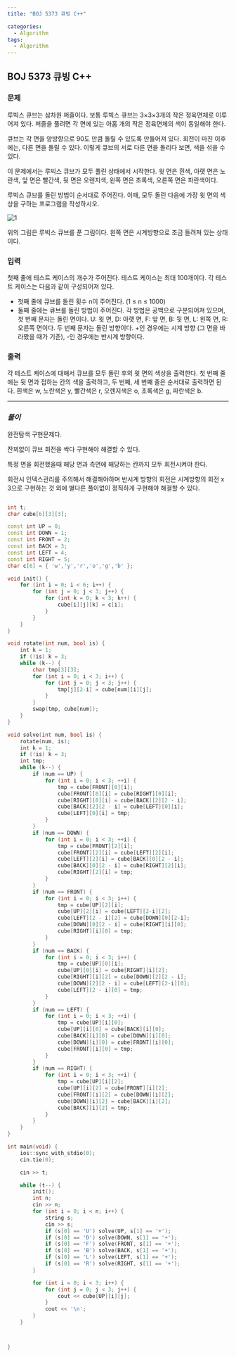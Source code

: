 ```yaml
---
title: "BOJ 5373 큐빙 C++"

categories:
  - Algorithm
tags:
  - Algorithm
---
```


## BOJ 5373 큐빙 C++

### 문제

루빅스 큐브는 삼차원 퍼즐이다. 보통 루빅스 큐브는 3×3×3개의 작은 정육면체로 이루어져 있다. 퍼즐을 풀려면 각 면에 있는 아홉 개의 작은 정육면체의 색이 동일해야 한다.

큐브는 각 면을 양방향으로 90도 만큼 돌릴 수 있도록 만들어져 있다. 회전이 마친 이후에는, 다른 면을 돌릴 수 있다. 이렇게 큐브의 서로 다른 면을 돌리다 보면, 색을 섞을 수 있다.

이 문제에서는 루빅스 큐브가 모두 풀린 상태에서 시작한다. 윗 면은 흰색, 아랫 면은 노란색, 앞 면은 빨간색, 뒷 면은 오렌지색, 왼쪽 면은 초록색, 오른쪽 면은 파란색이다.

루빅스 큐브를 돌린 방법이 순서대로 주어진다. 이때, 모두 돌린 다음에 가장 윗 면의 색상을 구하는 프로그램을 작성하시오.

![1](https://www.acmicpc.net/upload/images/cube.png)

위의 그림은 루빅스 큐브를 푼 그림이다. 왼쪽 면은 시계방향으로 조금 돌려져 있는 상태이다.

### 입력

첫째 줄에 테스트 케이스의 개수가 주어진다. 테스트 케이스는 최대 100개이다. 각 테스트 케이스는 다음과 같이 구성되어져 있다.

- 첫째 줄에 큐브를 돌린 횟수 n이 주어진다. (1 ≤ n ≤ 1000)
- 둘째 줄에는 큐브를 돌린 방법이 주어진다. 각 방법은 공백으로 구분되어져 있으며, 첫 번째 문자는 돌린 면이다. U: 윗 면, D: 아랫 면, F: 앞 면, B: 뒷 면, L: 왼쪽 면, R: 오른쪽 면이다. 두 번째 문자는 돌린 방향이다. +인 경우에는 시계 방향 (그 면을 바라봤을 때가 기준), -인 경우에는 반시계 방향이다.

### 출력

각 테스트 케이스에 대해서 큐브를 모두 돌린 후의 윗 면의 색상을 출력한다. 첫 번째 줄에는 뒷 면과 접하는 칸의 색을 출력하고, 두 번째, 세 번째 줄은 순서대로 출력하면 된다. 흰색은 w, 노란색은 y, 빨간색은 r, 오렌지색은 o, 초록색은 g, 파란색은 b.

---

### _풀이_

완전탐색 구현문제다.

잔꾀없이 큐브 회전을 싹다 구현해야 해결할 수 있다.

특정 면을 회전했을때 해당 면과 측면에 해당하는 칸까지 모두 회전시켜야 한다.

회전시 인덱스관리를 주의해서 해결해야하며 반시계 방향의 회전은 시계방향의 회전 x 3으로 구현하는 것 외에 별다른 풀이없이 정직하게 구현해야 해결할 수 있다.

```c++

int t;
char cube[6][3][3];

const int UP = 0;
const int DOWN = 1;
const int FRONT = 2;
const int BACK = 3;
const int LEFT = 4;
const int RIGHT = 5;
char c[6] = { 'w','y','r','o','g','b' };

void init() {
    for (int i = 0; i < 6; i++) {
        for (int j = 0; j < 3; j++) {
            for (int k = 0; k < 3; k++) {
                cube[i][j][k] = c[i];
            }
        }
    }
}

void rotate(int num, bool is) {
    int k = 1;
    if (!is) k = 3;
    while (k--) {
        char tmp[3][3];
        for (int i = 0; i < 3; i++) {
            for (int j = 0; j < 3; j++) {
                tmp[j][2-i] = cube[num][i][j];
            }
        }
        swap(tmp, cube[num]);
    }
}

void solve(int num, bool is) {
    rotate(num, is);
    int k = 1;
    if (!is) k = 3;
    int tmp;
    while (k--) {
        if (num == UP) {
            for (int i = 0; i < 3; ++i) {
                tmp = cube[FRONT][0][i];
                cube[FRONT][0][i] = cube[RIGHT][0][i];
                cube[RIGHT][0][i] = cube[BACK][2][2 - i];
                cube[BACK][2][2 - i] = cube[LEFT][0][i];
                cube[LEFT][0][i] = tmp;
            }
        }
        if (num == DOWN) {
            for (int i = 0; i < 3; ++i) {
                tmp = cube[FRONT][2][i];
                cube[FRONT][2][i] = cube[LEFT][2][i];
                cube[LEFT][2][i] = cube[BACK][0][2 - i];
                cube[BACK][0][2 - i] = cube[RIGHT][2][i];
                cube[RIGHT][2][i] = tmp;
            }
        }
        if (num == FRONT) {
            for (int i = 0; i < 3; i++) {
                tmp = cube[UP][2][i];
                cube[UP][2][i] = cube[LEFT][2-i][2];
                cube[LEFT][2 - i][2] = cube[DOWN][0][2-i];
                cube[DOWN][0][2 - i] = cube[RIGHT][i][0];
                cube[RIGHT][i][0] = tmp;
            }
        }
        if (num == BACK) {
            for (int i = 0; i < 3; i++) {
                tmp = cube[UP][0][i];
                cube[UP][0][i] = cube[RIGHT][i][2];
                cube[RIGHT][i][2] = cube[DOWN][2][2 - i];
                cube[DOWN][2][2 - i] = cube[LEFT][2-i][0];
                cube[LEFT][2 - i][0] = tmp;
            }
        }
        if (num == LEFT) {
            for (int i = 0; i < 3; ++i) {
                tmp = cube[UP][i][0];
                cube[UP][i][0] = cube[BACK][i][0];
                cube[BACK][i][0] = cube[DOWN][i][0];
                cube[DOWN][i][0] = cube[FRONT][i][0];
                cube[FRONT][i][0] = tmp;
            }
        }
        if (num == RIGHT) {
            for (int i = 0; i < 3; ++i) {
                tmp = cube[UP][i][2];
                cube[UP][i][2] = cube[FRONT][i][2];
                cube[FRONT][i][2] = cube[DOWN][i][2];
                cube[DOWN][i][2] = cube[BACK][i][2];
                cube[BACK][i][2] = tmp;
            }
        }
    }
}

int main(void) {
    ios::sync_with_stdio(0);
    cin.tie(0);

    cin >> t;

    while (t--) {
        init();
        int n;
        cin >> n;
        for (int i = 0; i < n; i++) {
            string s;
            cin >> s;
            if (s[0] == 'U') solve(UP, s[1] == '+');
            if (s[0] == 'D') solve(DOWN, s[1] == '+');
            if (s[0] == 'F') solve(FRONT, s[1] == '+');
            if (s[0] == 'B') solve(BACK, s[1] == '+');
            if (s[0] == 'L') solve(LEFT, s[1] == '+');
            if (s[0] == 'R') solve(RIGHT, s[1] == '+');
        }

        for (int i = 0; i < 3; i++) {
            for (int j = 0; j < 3; j++) {
                cout << cube[UP][i][j];
            }
            cout << '\n';
        }
    }



}

```
